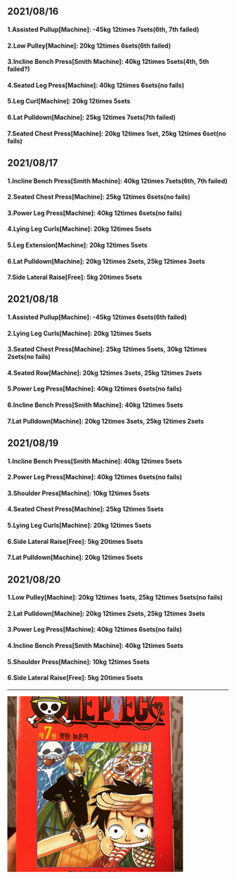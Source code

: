 ## 2021/08/16
#### 1.Assisted Pullup\[Machine\]: -45kg 12times 7sets(6th, 7th failed)
#### 2.Low Pulley\[Machine\]: 20kg 12times 6sets(6th failed)
#### 3.Incline Bench Press\[Smith Machine\]: 40kg 12times 5sets(4th, 5th failed?)
#### 4.Seated Leg Press\[Machine\]: 40kg 12times 6sets(no fails)
#### 5.Leg Curl\[Machine\]: 20kg 12times 5sets
#### 6.Lat Pulldown\[Machine\]: 25kg 12times 7sets(7th failed)
#### 7.Seated Chest Press\[Machine\]: 20kg 12times 1set, 25kg 12times 6set(no fails)

## 2021/08/17
#### 1.Incline Bench Press\[Smith Machine\]: 40kg 12times 7sets(6th, 7th failed)
#### 2.Seated Chest Press\[Machine\]: 25kg 12times 6sets(no fails)
#### 3.Power Leg Press\[Machine\]: 40kg 12times 6sets(no fails)
#### 4.Lying Leg Curls\[Machine\]: 20kg 12times 5sets
#### 5.Leg Extension\[Machine\]: 20kg 12times 5sets
#### 6.Lat Pulldown\[Machine\]: 20kg 12times 2sets, 25kg 12times 3sets
#### 7.Side Lateral Raise\[Free\]: 5kg 20times 5sets


## 2021/08/18
#### 1.Assisted Pullup\[Machine\]: -45kg 12times 6sets(6th failed)
#### 2.Lying Leg Curls\[Machine\]: 20kg 12times 5sets
#### 3.Seated Chest Press\[Machine\]: 25kg 12times 5sets, 30kg 12times 2sets(no fails)
#### 4.Seated Row\[Machine\]: 20kg 12times 3sets, 25kg 12times 2sets
#### 5.Power Leg Press\[Machine\]: 40kg 12times 6sets(no fails)
#### 6.Incline Bench Press\[Smith Machine\]: 40kg 12times 5sets
#### 7.Lat Pulldown\[Machine\]: 20kg 12times 3sets, 25kg 12times 2sets


## 2021/08/19
#### 1.Incline Bench Press\[Smith Machine\]: 40kg 12times 5sets
#### 2.Power Leg Press\[Machine\]: 40kg 12times 6sets(no fails)
#### 3.Shoulder Press\[Machine\]: 10kg 12times 5sets
#### 4.Seated Chest Press\[Machine\]: 25kg 12times 5sets
#### 5.Lying Leg Curls\[Machine\]: 20kg 12times 5sets
#### 6.Side Lateral Raise\[Free\]: 5kg 20times 5sets
#### 7.Lat Pulldown\[Machine\]: 20kg 12times 5sets


## 2021/08/20
#### 1.Low Pulley\[Machine\]: 20kg 12times 1sets, 25kg 12times 5sets(no fails) 
#### 2.Lat Pulldown\[Machine\]: 20kg 12times 2sets, 25kg 12times 3sets 
#### 3.Power Leg Press\[Machine\]: 40kg 12times 6sets(no fails)
#### 4.Incline Bench Press\[Smith Machine\]: 40kg 12times 5sets
#### 5.Shoulder Press\[Machine\]: 10kg 12times 5sets
#### 6.Side Lateral Raise\[Free\]: 5kg 20times 5sets


---
<img src='./_resources/__07.jpg' width='400px' />
